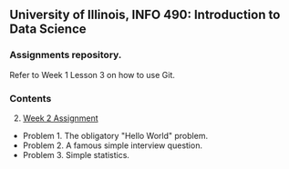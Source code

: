 ## University of Illinois, INFO 490: Introduction to Data Science

### Assignments repository.

Refer to Week 1 Lesson 3 on how to use Git.

### Contents
 
2. [Week 2 Assignment](https://github.com/INFO490/assignments/tree/master/hw2)

 - Problem 1. The obligatory "Hello World" problem.
 - Problem 2. A famous simple interview question.
 - Problem 3. Simple statistics.
